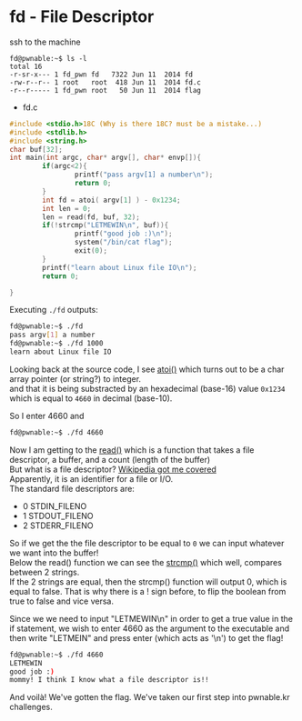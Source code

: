 <h1>fd - File Descriptor</h1>

ssh to the machine

```
fd@pwnable:~$ ls -l
total 16
-r-sr-x--- 1 fd_pwn fd   7322 Jun 11  2014 fd
-rw-r--r-- 1 root   root  418 Jun 11  2014 fd.c
-r--r----- 1 fd_pwn root   50 Jun 11  2014 flag
```

* fd.c
```c
#include <stdio.h>18C (Why is there 18C? must be a mistake...)
#include <stdlib.h>
#include <string.h>
char buf[32];
int main(int argc, char* argv[], char* envp[]){
        if(argc<2){
                printf("pass argv[1] a number\n");
                return 0;
        }
        int fd = atoi( argv[1] ) - 0x1234;
        int len = 0;
        len = read(fd, buf, 32);
        if(!strcmp("LETMEWIN\n", buf)){
                printf("good job :)\n");
                system("/bin/cat flag");
                exit(0);
        }
        printf("learn about Linux file IO\n");
        return 0;

}
```

Executing `./fd` outputs:

```bash
fd@pwnable:~$ ./fd
pass argv[1] a number
fd@pwnable:~$ ./fd 1000
learn about Linux file IO
```

Looking back at the source code, I see [atoi()](https://www.tutorialspoint.com/c_standard_library/c_function_atoi.htm) which turns out to be a char array pointer (or string?) to integer.<br> and that it is being substracted by an hexadecimal (base-16) value `0x1234` which is equal to `4660` in decimal (base-10).

So I enter 4660 and

```bash
fd@pwnable:~$ ./fd 4660

```

Now I am getting to the [read()](https://man7.org/linux/man-pages/man2/read.2.html) which is a function that takes a file descriptor, a buffer, and a count (length of the buffer)<br>
But what is a file descriptor? [Wikipedia got me covered](https://en.wikipedia.org/wiki/File_descriptor)<br>
Apparently, it is an identifier for a file or I/O.<br>
The standard file descriptors are:
* 0 STDIN_FILENO
* 1 STDOUT_FILENO
* 2 STDERR_FILENO

So if we get the the file descriptor to be equal to `0` we can input whatever we want into the buffer!<br>
Below the read() function we can see the [strcmp()](https://www.programiz.com/c-programming/library-function/string.h/strcmp) which well, compares between 2 strings.<br> If the 2 strings are equal, then the strcmp() function will output 0, which is equal to false. That is why there is a ! sign before, to flip the boolean from true to false and vice versa.<br>

Since we we need to input "LETMEWIN\n" in order to get a true value in the if statement, we wish to enter 4660 as the argument to the executable and then write "LETMEIN" and press enter (which acts as '\n') to get the flag!

```bash
fd@pwnable:~$ ./fd 4660
LETMEWIN
good job :)
mommy! I think I know what a file descriptor is!!
```

And voilà! We've gotten the flag.
We've taken our first step into pwnable.kr challenges.
